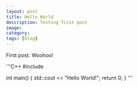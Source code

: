 ```yaml
---
layout: post
title: Hello World
description: Testing first post
image:
category:
tags: [blog]
---
```


First post. Woohoo!

'''C++
#include <iostream>

int main() {
    std::cout << "Hello World!";
    return 0;
}
'''
